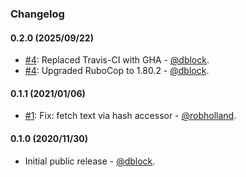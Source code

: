 ### Changelog

#### 0.2.0 (2025/09/22)

* [#4](https://github.com/slack-ruby/slack-ruby-bot-server-events-app-mentions/pull/4): Replaced Travis-CI with GHA - [@dblock](https://github.com/dblock).
* [#4](https://github.com/slack-ruby/slack-ruby-bot-server-events-app-mentions/pull/4): Upgraded RuboCop to 1.80.2 - [@dblock](https://github.com/dblock).

#### 0.1.1 (2021/01/06)

* [#1](https://github.com/slack-ruby/slack-ruby-bot-server-events-app-mentions/pull/1): Fix: fetch text via hash accessor - [@robholland](https://github.com/robholland).

#### 0.1.0 (2020/11/30)

* Initial public release - [@dblock](https://github.com/dblock).
